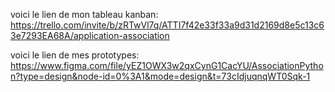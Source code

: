 
voici le lien de mon tableau kanban:
https://trello.com/invite/b/zRTwVl7q/ATTI7f42e33f33a9d31d2169d8e5c13c63e7293EA68A/application-association

voici le lien de mes prototypes:
https://www.figma.com/file/yEZ1OWX3w2qxCynG1CacYU/AssociationPython?type=design&node-id=0%3A1&mode=design&t=73cIdjuqnqWT0Sqk-1
